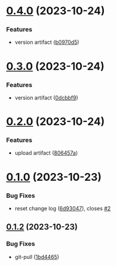 # [0.4.0](https://github.com/Al374/ci-cd/compare/v0.3.0...v0.4.0) (2023-10-24)


### Features

* version artifact ([b0970d5](https://github.com/Al374/ci-cd/commit/b0970d50eb8f0c4c03063c4987e22cfa778a4a97))



# [0.3.0](https://github.com/Al374/ci-cd/compare/v0.2.0...v0.3.0) (2023-10-24)


### Features

* version artifact ([0dcbbf9](https://github.com/Al374/ci-cd/commit/0dcbbf90598dfe8896a808e43a6133a88b7f1f19))



# [0.2.0](https://github.com/Al374/ci-cd/compare/v0.1.0...v0.2.0) (2023-10-24)


### Features

* upload artifact ([806457a](https://github.com/Al374/ci-cd/commit/806457acd669912fc5f04328f685bf506a024f6e))



# [0.1.0](https://github.com/Al374/ci-cd/compare/v0.1.2...v0.1.0) (2023-10-23)


### Bug Fixes

* reset change log ([6d93047](https://github.com/Al374/ci-cd/commit/6d930474ab4e4dce47af9dcf2edb4e1f08560761)), closes [#2](https://github.com/Al374/ci-cd/issues/2)



## [0.1.2](https://github.com/Al374/ci-cd/compare/v0.1.1...v0.1.2) (2023-10-23)


### Bug Fixes

* git-pull ([1bd4465](https://github.com/Al374/ci-cd/commit/1bd4465170df60612c407be1150c99139ab946b5))



